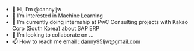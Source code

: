 - 👋 Hi, I’m @dannyljw
- 👀 I’m interested in Machine Learning
- 🌱 I’m currently doing internship at PwC Consulting projects with Kakao Corp (South Korea) about SAP ERP
- 💞️ I’m looking to collaborate on ...
- 📫 How to reach me email : danny95ljw@gmail.com

<!---
dannyljw/dannyljw is a ✨ special ✨ repository because its `README.md` (this file) appears on your GitHub profile.
You can click the Preview link to take a look at your changes.
--->
